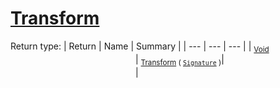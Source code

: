 # [Transform](./ResampleSamplesCountBased-100663803.md)


Return type:
| Return | Name | Summary | 
| --- | --- | --- | 
| <sub>[Void](https://docs.microsoft.com/en-us/dotnet/api/System.Void)</sub><img width=200/>| <sub>[Transform](./ResampleSamplesCountBased-100663803.md) ( [`Signature`](./../../../../Signature.md) )</sub>| <sub></sub><img width=200/>| <br>


